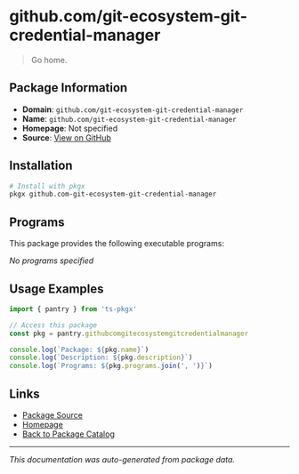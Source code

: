 # github.com/git-ecosystem-git-credential-manager

> Go home.

## Package Information

- **Domain**: `github.com/git-ecosystem-git-credential-manager`
- **Name**: `github.com/git-ecosystem-git-credential-manager`
- **Homepage**: Not specified
- **Source**: [View on GitHub](https://github.com/pkgxdev/pantry/tree/main/projects/github.com/git-ecosystem-git-credential-manager/package.yml)

## Installation

```bash
# Install with pkgx
pkgx github.com-git-ecosystem-git-credential-manager
```

## Programs

This package provides the following executable programs:

*No programs specified*

## Usage Examples

```typescript
import { pantry } from 'ts-pkgx'

// Access this package
const pkg = pantry.githubcomgitecosystemgitcredentialmanager

console.log(`Package: ${pkg.name}`)
console.log(`Description: ${pkg.description}`)
console.log(`Programs: ${pkg.programs.join(', ')}`)
```

## Links

- [Package Source](https://github.com/pkgxdev/pantry/tree/main/projects/github.com/git-ecosystem-git-credential-manager/package.yml)
- [Homepage](#)
- [Back to Package Catalog](../package-catalog.md)

---

*This documentation was auto-generated from package data.*
